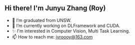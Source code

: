 ## Hi there! I'm Junyu Zhang (Roy)

- 🔭 I’m graduated from UNSW.
- 🌱 I’m currently working on DLFramework and CUDA.
- ✨ I'm interested in Computer Vision, Multi Task Learning.
- 📫 How to reach me: jyroooy@163.com
